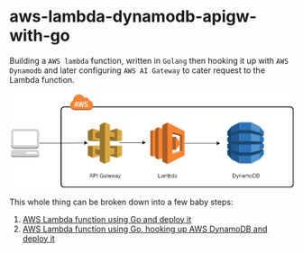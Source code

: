 # aws-lambda-dynamodb-apigw-with-go

Building a `AWS lambda` function, written in `Golang` then hooking it up with `AWS Dynamodb` and later configuring `AWS AI Gateway` to cater request to the Lambda function.

![alt text](full-pic.png "The Whole Picture")


This whole thing can be broken down into a few baby steps:

1. [AWS Lambda function using Go and deploy it](lambda-go)
2. [AWS Lambda function using Go, hooking up AWS DynamoDB and deploy it](dynamodb-lambda-go)

